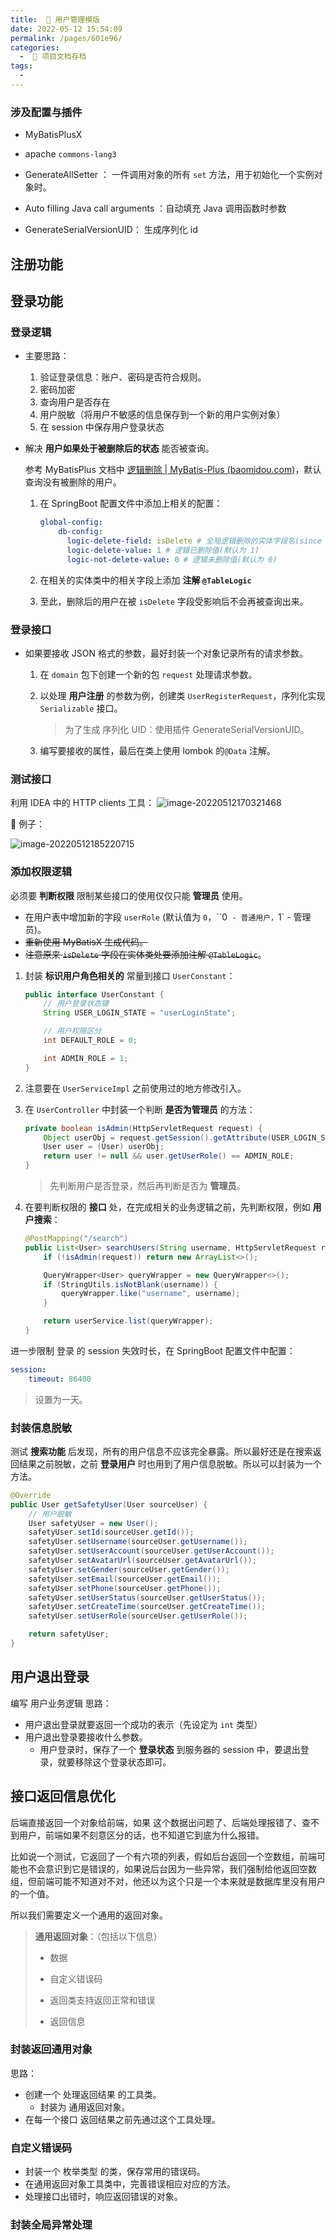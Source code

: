 ```yaml
---
title:  🤖 用户管理模版
date: 2022-05-12 15:54:09
permalink: /pages/601e96/
categories:
  -  📮 项目文档存档
tags:
  - 
---
```

### 涉及配置与插件



+ MyBatisPlusX

+ apache `commons-lang3`
+ GenerateAllSetter ： 一件调用对象的所有 `set` 方法，用于初始化一个实例对象时。
+ Auto filling Java call arguments ：自动填充 Java 调用函数时参数
+ GenerateSerialVersionUID： 生成序列化 id



## 注册功能



## 登录功能

### 登录逻辑

+ 主要思路：
  1. 验证登录信息：账户、密码是否符合规则。
  2. 密码加密
  3. 查询用户是否存在
  4. 用户脱敏（将用户不敏感的信息保存到一个新的用户实例对象）
  5. 在 session 中保存用户登录状态





+ 解决 **用户如果处于被删除后的状态** 能否被查询。

  参考 MyBatisPlus 文档中 [逻辑删除 | MyBatis-Plus (baomidou.com)](https://baomidou.com/pages/6b03c5/)，默认查询没有被删除的用户。

  

  1. 在 SpringBoot 配置文件中添加上相关的配置：

     ```yml
     global-config:
         db-config:
           logic-delete-field: isDelete # 全局逻辑删除的实体字段名(since 3.3.0,配置后可以忽略不配置步骤2)
           logic-delete-value: 1 # 逻辑已删除值(默认为 1)
           logic-not-delete-value: 0 # 逻辑未删除值(默认为 0)
     ```

  2. 在相关的实体类中的相关字段上添加 **注解 `@TableLogic`**

  3. 至此，删除后的用户在被 `isDelete` 字段受影响后不会再被查询出来。



### 登录接口



+ 如果要接收 JSON 格式的参数，最好封装一个对象记录所有的请求参数。

  1. 在 `domain` 包下创建一个新的包 `request` 处理请求参数。

  2. 以处理 **用户注册** 的参数为例，创建类 `UserRegisterRequest`，序列化实现 `Serializable` 接口。

     > 为了生成 序列化 UID：使用插件 GenerateSerialVersionUID。

  3. 编写要接收的属性，最后在类上使用 lombok 的`@Data` 注解。



### 测试接口

利用 IDEA 中的 HTTP clients 工具：
![image-20220512170321468](https://cdn.jsdelivr.net/gh/simon1uo/image-flow@master/image/xcK0sK.png)

🌰 例子：

![image-20220512185220715](https://cdn.jsdelivr.net/gh/simon1uo/image-flow@master/image/W9MlnB.png)



### 添加权限逻辑

必须要 **判断权限** 限制某些接口的使用仅仅只能 **管理员** 使用。

+ 在用户表中增加新的字段 `userRole` (默认值为 `0`，``0` - 普通用户，`1` - 管理员)。
+ ~~重新使用 MyBatisX 生成代码。~~
+ ~~注意原来 `isDelete` 字段在实体类处要添加注解 `@TableLogic`~~。



1. 封装 **标识用户角色相关的** 常量到接口 `UserConstant`：

   ```java
   public interface UserConstant {
       // 用户登录状态键
       String USER_LOGIN_STATE = "userLoginState";
   
       // 用户权限区分
       int DEFAULT_ROLE = 0;
   
       int ADMIN_ROLE = 1;
   }
   ```

2. 注意要在 `UserServiceImpl` 之前使用过的地方修改引入。

3. 在 `UserController` 中封装一个判断 **是否为管理员** 的方法：

   ```java
   private boolean isAdmin(HttpServletRequest request) {
       Object userObj = request.getSession().getAttribute(USER_LOGIN_STATE);
       User user = (User) userObj;
       return user != null && user.getUserRole() == ADMIN_ROLE;
   }
   ```

   > 先判断用户是否登录，然后再判断是否为 **管理员**。

4. 在要判断权限的 **接口** 处，在完成相关的业务逻辑之前，先判断权限，例如 **用户搜索**：

   ```java
   @PostMapping("/search")
   public List<User> searchUsers(String username, HttpServletRequest request) {
       if (!isAdmin(request)) return new ArrayList<>();
   
       QueryWrapper<User> queryWrapper = new QueryWrapper<>();
       if (StringUtils.isNotBlank(username)) {
           queryWrapper.like("username", username);
       }
   
       return userService.list(queryWrapper);
   }
   ```



进一步限制 登录 的 session 失效时长，在 SpringBoot 配置文件中配置：
```yml
session:
    timeout: 86400
```

> 设置为一天。



### 封装信息脱敏

测试 **搜索功能** 后发现，所有的用户信息不应该完全暴露。所以最好还是在搜索返回结果之前脱敏，之前 **登录用户** 时也用到了用户信息脱敏。所以可以封装为一个方法。

```java
@Override
public User getSafetyUser(User sourceUser) {
    // 用户脱敏
    User safetyUser = new User();
    safetyUser.setId(sourceUser.getId());
    safetyUser.setUsername(sourceUser.getUsername());
    safetyUser.setUserAccount(sourceUser.getUserAccount());
    safetyUser.setAvatarUrl(sourceUser.getAvatarUrl());
    safetyUser.setGender(sourceUser.getGender());
    safetyUser.setEmail(sourceUser.getEmail());
    safetyUser.setPhone(sourceUser.getPhone());
    safetyUser.setUserStatus(sourceUser.getUserStatus());
    safetyUser.setCreateTime(sourceUser.getCreateTime());
    safetyUser.setUserRole(sourceUser.getUserRole());

    return safetyUser;
}
```





## 用户退出登录

编写 用户业务逻辑 思路：

+ 用户退出登录就要返回一个成功的表示（先设定为 `int` 类型）
+ 用户退出登录要接收什么参数。
  + 用户登录时，保存了一个 **登录状态** 到服务器的 session 中，要退出登录，就要移除这个登录状态即可。





## 接口返回信息优化

后端直接返回一个对象给前端，如果 这个数据出问题了、后端处理报错了、查不到用户，前端如果不刻意区分的话，也不知道它到底为什么报错。

比如说一个测试，它返回了一个有六项的列表，假如后台返回一个空数组，前端可能也不会意识到它是错误的，如果说后台因为一些异常，我们强制给他返回空数组，但前端可能不知道对不对，他还以为这个只是一个本来就是数据库里没有用户的一个值。

所以我们需要定义一个通用的返回对象。

> **通用返回对象**：（包括以下信息）
>
> + 数据
>
> + 自定义错误码
> + 返回类支持返回正常和错误
> + 返回信息

### 封装返回通用对象

思路：

+ 创建一个 处理返回结果 的工具类。
  + 封装为 通用返回对象。
+ 在每一个接口 返回结果之前先通过这个工具处理。





### 自定义错误码

+ 封装一个 枚举类型 的类，保存常用的错误码。
+ 在通用返回对象工具类中，完善错误相应对应的方法。
+ 处理接口出错时，响应返回错误的对象。



### 封装全局异常处理
